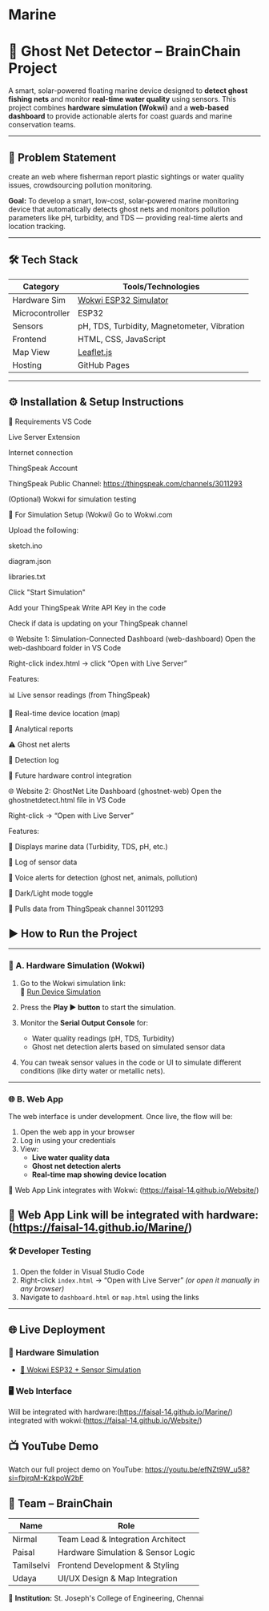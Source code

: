# Marine
# 🌊 Ghost Net Detector – BrainChain Project

A smart, solar-powered floating marine device designed to **detect ghost fishing nets** and monitor **real-time water quality** using sensors. This project combines **hardware simulation (Wokwi)** and a **web-based dashboard** to provide actionable alerts for coast guards and marine conservation teams.

---

## 🧩 Problem Statement
create an web where fisherman report plastic sightings or water quality issues, crowdsourcing pollution monitoring.


**Goal:** To develop a smart, low-cost, solar-powered marine monitoring device that automatically detects ghost nets and monitors pollution parameters like pH, turbidity, and TDS — providing real-time alerts and location tracking.

---

## 🛠️ Tech Stack

| Category       | Tools/Technologies                              |
|----------------|-------------------------------------------------|
| Hardware Sim   | [Wokwi ESP32 Simulator](https://wokwi.com)      |
| Microcontroller| ESP32                                           |
| Sensors        | pH, TDS, Turbidity, Magnetometer, Vibration     |
| Frontend       | HTML, CSS, JavaScript                           |
| Map View       | [Leaflet.js](https://leafletjs.com)             |
| Hosting        | GitHub Pages                                    |

---

## ⚙️ Installation & Setup Instructions
🧪 Requirements
VS Code

Live Server Extension

Internet connection

ThingSpeak Account

ThingSpeak Public Channel: https://thingspeak.com/channels/3011293

(Optional) Wokwi for simulation testing

🔌 For Simulation Setup (Wokwi)
Go to Wokwi.com

Upload the following:

sketch.ino

diagram.json

libraries.txt

Click "Start Simulation"

Add your ThingSpeak Write API Key in the code

Check if data is updating on your ThingSpeak channel

🌐 Website 1: Simulation-Connected Dashboard (web-dashboard)
Open the web-dashboard folder in VS Code

Right-click index.html → click “Open with Live Server”

Features:

📊 Live sensor readings (from ThingSpeak)

📍 Real-time device location (map)

🧠 Analytical reports

⚠️ Ghost net alerts

📝 Detection log

🔧 Future hardware control integration

🌐 Website 2: GhostNet Lite Dashboard (ghostnet-web)
Open the ghostnetdetect.html file in VS Code

Right-click → “Open with Live Server”

Features:

🌊 Displays marine data (Turbidity, TDS, pH, etc.)

🧾 Log of sensor data

📣 Voice alerts for detection (ghost net, animals, pollution)

🌙 Dark/Light mode toggle

📡 Pulls data from ThingSpeak channel 3011293








## ▶️ How to Run the Project

---

### 🧪 A. Hardware Simulation (Wokwi)

1. Go to the Wokwi simulation link:  
   🔗 [Run Device Simulation](https://wokwi.com/projects/436428149476432897)

2. Press the **Play ▶️ button** to start the simulation.

3. Monitor the **Serial Output Console** for:
   - Water quality readings (pH, TDS, Turbidity)
   - Ghost net detection alerts based on simulated sensor data

4. You can tweak sensor values in the code or UI to simulate different conditions (like dirty water or metallic nets).

---

### 🌐 B. Web App

The web interface is under development. Once live, the flow will be:

1. Open the web app in your browser
2. Log in using your credentials
3. View:
   - **Live water quality data**
   - **Ghost net detection alerts**
   - **Real-time map showing device location**

🔗 Web App Link integrates with Wokwi: 
(https://faisal-14.github.io/Website/)


🔗 Web App Link will be integrated with hardware:
(https://faisal-14.github.io/Marine/)
---

### 🛠️ Developer Testing 


1. Open the folder in Visual Studio Code
2. Right-click `index.html` → “Open with Live Server” *(or open it manually in any browser)*
3. Navigate to `dashboard.html` or `map.html` using the links

---

## 🌐 Live Deployment

### 🔌 Hardware Simulation
- [🔗 Wokwi ESP32 + Sensor Simulation](https://wokwi.com/projects/436428149476432897)

### 🖥️ Web Interface
Will be integrated with hardware:(https://faisal-14.github.io/Marine/)
integrated with wokwi:(https://faisal-14.github.io/Website/)


## 📺 YouTube Demo

Watch our full project demo on YouTube:
https://youtu.be/efNZt9W_u58?si=fbjrqM-KzkpoW2bF



## 👥 Team – BrainChain

| Name        | Role                                 |
|-------------|--------------------------------------|
| Nirmal      | Team Lead & Integration Architect    |
| Paisal      | Hardware Simulation & Sensor Logic   |
| Tamilselvi  | Frontend Development & Styling       |
| Udaya       | UI/UX Design & Map Integration       |

📍 **Institution:** St. Joseph's College of Engineering, Chennai

